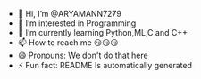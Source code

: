 - 👋 Hi, I’m @ARYAMANN7279
- 👀 I’m interested in Programming
- 🌱 I’m currently learning Python,ML,C and C++
- 📫 How to reach me 😏😏😏
- 😄 Pronouns: We don't do that here
- ⚡ Fun fact: README Is automatically generated

<!---
ARYAMANN7279/ARYAMANN7279 is a ✨ special ✨ repository because its `README.md` (this file) appears on your GitHub profile.
You can click the Preview link to take a look at your changes.
--->
